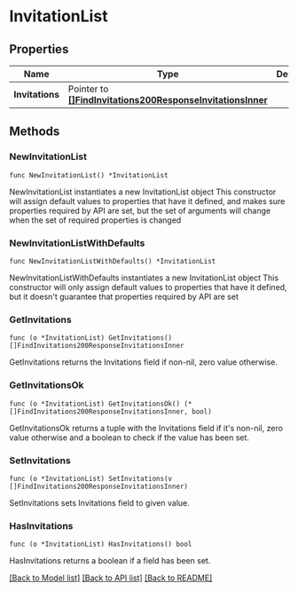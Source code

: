 # InvitationList

## Properties

Name | Type | Description | Notes
------------ | ------------- | ------------- | -------------
**Invitations** | Pointer to [**[]FindInvitations200ResponseInvitationsInner**](FindInvitations200ResponseInvitationsInner.md) |  | [optional] 

## Methods

### NewInvitationList

`func NewInvitationList() *InvitationList`

NewInvitationList instantiates a new InvitationList object
This constructor will assign default values to properties that have it defined,
and makes sure properties required by API are set, but the set of arguments
will change when the set of required properties is changed

### NewInvitationListWithDefaults

`func NewInvitationListWithDefaults() *InvitationList`

NewInvitationListWithDefaults instantiates a new InvitationList object
This constructor will only assign default values to properties that have it defined,
but it doesn't guarantee that properties required by API are set

### GetInvitations

`func (o *InvitationList) GetInvitations() []FindInvitations200ResponseInvitationsInner`

GetInvitations returns the Invitations field if non-nil, zero value otherwise.

### GetInvitationsOk

`func (o *InvitationList) GetInvitationsOk() (*[]FindInvitations200ResponseInvitationsInner, bool)`

GetInvitationsOk returns a tuple with the Invitations field if it's non-nil, zero value otherwise
and a boolean to check if the value has been set.

### SetInvitations

`func (o *InvitationList) SetInvitations(v []FindInvitations200ResponseInvitationsInner)`

SetInvitations sets Invitations field to given value.

### HasInvitations

`func (o *InvitationList) HasInvitations() bool`

HasInvitations returns a boolean if a field has been set.


[[Back to Model list]](../README.md#documentation-for-models) [[Back to API list]](../README.md#documentation-for-api-endpoints) [[Back to README]](../README.md)


